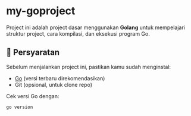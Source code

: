 # my-goproject

Project ini adalah project dasar menggunakan **Golang** untuk mempelajari struktur project, cara kompilasi, dan eksekusi program Go.  

## 📌 Persyaratan
Sebelum menjalankan project ini, pastikan kamu sudah menginstal:
- [Go](https://go.dev/dl/) (versi terbaru direkomendasikan)
- Git (opsional, untuk clone repo)

Cek versi Go dengan:
```bash
go version
